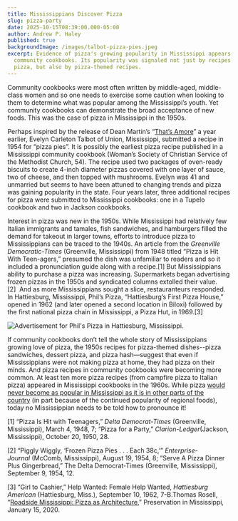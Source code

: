 ```yaml
---
title: Mississippians Discover Pizza
slug: pizza-party
date: 2025-10-15T08:39:00.000-05:00
author: Andrew P. Haley
published: true
backgroundImage: /images/talbot-pizza-pies.jpeg
excerpt: Evidence of pizza's growing popularity in Mississippi appears in 1950s
  community cookbooks. Its popularity was signaled not just by recipes for
  pizza, but also by pizza-themed recipes.
---
```

Community cookbooks were most often written by middle-aged, middle-class women and so one needs to exercise some caution when looking to them to determine what was popular among the Mississippi’s youth. Yet community cookbooks can demonstrate the broad acceptance of new foods. This was the case of pizza in Mississippi in the 1950s.

Perhaps inspired by the release of Dean Martin’s “[That’s Amore](https://www.youtube.com/watch?v=OnFlx2Lnr9Q)” a year earlier, Evelyn Carleton Talbot of Union, Mississippi, submitted a recipe in 1954 for “pizza pies”. It is possibly the earliest pizza recipe published in a Mississippi community cookbook (Woman’s Society of Christian Service of the Methodist Church, 54). The recipe used two packages of oven-ready biscuits to create 4-inch diameter pizzas covered with one layer of sauce, two of cheese, and then topped with mushrooms. Evelyn was 41 and unmarried but seems to have been attuned to changing trends and pizza was gaining popularity in the state. Four years later, three additional recipes for pizza were submitted to Mississippi cookbooks: one in a Tupelo cookbook and two in Jackson cookbooks.

Interest in pizza was new in the 1950s. While Mississippi had relatively few Italian immigrants and tamales, fish sandwiches, and hamburgers filled the demand for takeout in larger towns, efforts to introduce pizza to Mississippians can be traced to the 1940s. An article from the *Greenville Democratic-Times* (Greenville, Mississippi) from 1948 titled “Pizza is Hit With Teen-agers,” presumed the dish was unfamiliar to readers and so it included a pronunciation guide along with a recipe.\[1] But Mississippians ability to purchase a pizza was increasing. Supermarkets began advertising frozen pizzas in the 1950s and syndicated columns extolled their value.\[2]  And as more Mississippians sought a slice, restauranteurs responded. In Hattiesburg, Mississippi, Phil’s Pizza, “Hattiesburg’s First Pizza House,” opened in 1962 (and later opened a second location in Biloxi) followed by the first national pizza chain in Mississippi, a Pizza Hut, in 1969.\[3]

![Advertisement for Phil's Pizza in Hattiesburg, Mississippi.](/images/phils-pizza.jpg "Advertisement for Phil’s Pizza from the Methodist Cook Book, Parkway Heights Methodist Church, Hattiesburg, Mississippi, 1963.")

If community cookbooks don’t tell the whole story of Mississippians growing love of pizza, the 1950s recipes for pizza-themed dishes--pizza sandwiches, dessert pizza, and pizza hash—suggest that even if Mississippians were not making pizza at home, they had pizza on their minds. And pizza recipes in community cookbooks were becoming more common. At least ten more pizza recipes (from campfire pizza to Italian pizza) appeared in Mississippi cookbooks in the 1960s. While pizza [would never become as popular in Mississippi as it is in other parts of the country](https://www.ddtonline.com/mississippians-love-pizza-here-are-few-top-spots-grab-slice-67eeb9e897f24#:~:text=Among%20their%20key%20findings%20were,our%20favorites%20around%20the%20state.) (in part because of the continued popularity of regional foods), today no Mississippian needs to be told how to pronounce it!

\[1] “Pizza Is Hit with Teenagers,” *Delta Democrat-Times* (Greenville, Mississippi), March 4, 1948, 7; “Pizza for a Party,” *Clarion-Ledger*(Jackson, Mississippi), October 20, 1950, 28.

\[2] “Piggly Wiggly, ‘Frozen Pizza Pies . . . Each 38c,’” *Enterprise-Journal* (McComb, Mississippi), August 19, 1954, 8; “Serve A Pizza Dinner Plus Gingerbread,” The Delta Democrat-Times (Greenville, Mississippi), September 9, 1954, 12.

\[3] “Girl to Cashier,” Help Wanted: Female Help Wanted, *Hattiesburg American* (Hattiesburg, Miss.), September 10, 1962, 7-B.Thomas Rosell, “[Roadside Mississippi: Pizza as Architecture,](https://misspreservation.com/2020/01/15/roadside-mississippi-pizza-as-architecture/)” Preservation in Mississippi, January 15, 2020.
